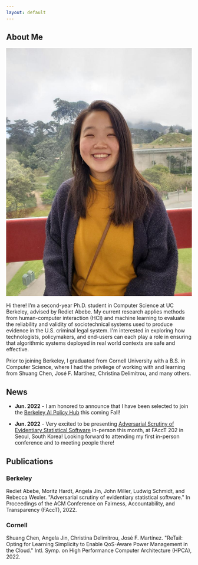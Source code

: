 ```yaml
---
layout: default
---
```


## About Me

<img class="profile-picture" src="angela-profile.jpg">

Hi there! I’m a second-year Ph.D. student in Computer Science at UC Berkeley, advised by Rediet Abebe. 
  My current research applies methods from human-computer interaction (HCI) and machine learning to evaluate
  the reliability and validity of sociotechnical systems used to produce evidence in the U.S. criminal legal system. 
  I'm interested in exploring how technologists, policymakers, and end-users can each play a role in ensuring that 
  algorithmic systems deployed in real world contexts are safe and effective. 

Prior to joining Berkeley, I graduated from Cornell University with a B.S. in Computer Science, where I had the privilege of working with and learning from Shuang Chen, José F. Martínez, Christina Delimitrou, and many others.

## News
* **Jun. 2022** - I am honored to announce that I have been selected to join the [Berkeley AI Policy Hub](https://cltc.berkeley.edu/aipolicyhub/) this coming Fall! 

* **Jun. 2022** - Very excited to be presenting [Adversarial Scrutiny of Evidentiary Statistical Software](https://arxiv.org/abs/2206.09305) in-person this month, at FAccT 202 in Seoul, South Korea! Looking forward to attending my first in-person conference and to meeting people there!

## Publications

### Berkeley
Rediet Abebe, Moritz Hardt, Angela Jin, John Miller, Ludwig Schmidt, and Rebecca Wexler. "Adversarial scrutiny of evidentiary statistical software." In Proceedings of the ACM Conference on Fairness, Accountability, and Transparency (FAccT), 2022.

### Cornell
Shuang Chen, Angela Jin, Christina Delimitrou, José F. Martínez. "ReTail: Opting for Learning Simplicity to Enable QoS-Aware Power Management in the Cloud."
Intl. Symp. on High Performance Computer Architecture (HPCA), 2022.
